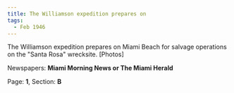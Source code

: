 ```yaml
---  
title: The Williamson expedition prepares on  
tags:  
  - Feb 1946  
---  
```

  
The Williamson expedition prepares on Miami Beach for salvage operations on the "Santa Rosa" wrecksite. [Photos]  
  
Newspapers: **Miami Morning News or The Miami Herald**  
  
Page: **1**, Section: **B** 
